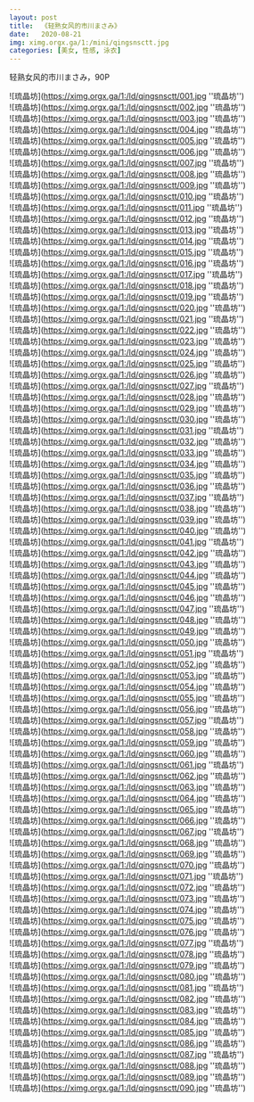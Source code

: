 ```yaml
---
layout: post
title:  《轻熟女风的市川まさみ》
date:   2020-08-21
img: ximg.orgx.ga/1:/mini/qingsnsctt.jpg
categories: [美女, 性感, 泳衣]
---
```


轻熟女风的市川まさみ，90P

![琉晶坊](https://ximg.orgx.ga/1:/ld/qingsnsctt/001.jpg ''琉晶坊'') <br>
![琉晶坊](https://ximg.orgx.ga/1:/ld/qingsnsctt/002.jpg ''琉晶坊'') <br>
![琉晶坊](https://ximg.orgx.ga/1:/ld/qingsnsctt/003.jpg ''琉晶坊'') <br>
![琉晶坊](https://ximg.orgx.ga/1:/ld/qingsnsctt/004.jpg ''琉晶坊'') <br>
![琉晶坊](https://ximg.orgx.ga/1:/ld/qingsnsctt/005.jpg ''琉晶坊'') <br>
![琉晶坊](https://ximg.orgx.ga/1:/ld/qingsnsctt/006.jpg ''琉晶坊'') <br>
![琉晶坊](https://ximg.orgx.ga/1:/ld/qingsnsctt/007.jpg ''琉晶坊'') <br>
![琉晶坊](https://ximg.orgx.ga/1:/ld/qingsnsctt/008.jpg ''琉晶坊'') <br>
![琉晶坊](https://ximg.orgx.ga/1:/ld/qingsnsctt/009.jpg ''琉晶坊'') <br>
![琉晶坊](https://ximg.orgx.ga/1:/ld/qingsnsctt/010.jpg ''琉晶坊'') <br>
![琉晶坊](https://ximg.orgx.ga/1:/ld/qingsnsctt/011.jpg ''琉晶坊'') <br>
![琉晶坊](https://ximg.orgx.ga/1:/ld/qingsnsctt/012.jpg ''琉晶坊'') <br>
![琉晶坊](https://ximg.orgx.ga/1:/ld/qingsnsctt/013.jpg ''琉晶坊'') <br>
![琉晶坊](https://ximg.orgx.ga/1:/ld/qingsnsctt/014.jpg ''琉晶坊'') <br>
![琉晶坊](https://ximg.orgx.ga/1:/ld/qingsnsctt/015.jpg ''琉晶坊'') <br>
![琉晶坊](https://ximg.orgx.ga/1:/ld/qingsnsctt/016.jpg ''琉晶坊'') <br>
![琉晶坊](https://ximg.orgx.ga/1:/ld/qingsnsctt/017.jpg ''琉晶坊'') <br>
![琉晶坊](https://ximg.orgx.ga/1:/ld/qingsnsctt/018.jpg ''琉晶坊'') <br>
![琉晶坊](https://ximg.orgx.ga/1:/ld/qingsnsctt/019.jpg ''琉晶坊'') <br>
![琉晶坊](https://ximg.orgx.ga/1:/ld/qingsnsctt/020.jpg ''琉晶坊'') <br>
![琉晶坊](https://ximg.orgx.ga/1:/ld/qingsnsctt/021.jpg ''琉晶坊'') <br>
![琉晶坊](https://ximg.orgx.ga/1:/ld/qingsnsctt/022.jpg ''琉晶坊'') <br>
![琉晶坊](https://ximg.orgx.ga/1:/ld/qingsnsctt/023.jpg ''琉晶坊'') <br>
![琉晶坊](https://ximg.orgx.ga/1:/ld/qingsnsctt/024.jpg ''琉晶坊'') <br>
![琉晶坊](https://ximg.orgx.ga/1:/ld/qingsnsctt/025.jpg ''琉晶坊'') <br>
![琉晶坊](https://ximg.orgx.ga/1:/ld/qingsnsctt/026.jpg ''琉晶坊'') <br>
![琉晶坊](https://ximg.orgx.ga/1:/ld/qingsnsctt/027.jpg ''琉晶坊'') <br>
![琉晶坊](https://ximg.orgx.ga/1:/ld/qingsnsctt/028.jpg ''琉晶坊'') <br>
![琉晶坊](https://ximg.orgx.ga/1:/ld/qingsnsctt/029.jpg ''琉晶坊'') <br>
![琉晶坊](https://ximg.orgx.ga/1:/ld/qingsnsctt/030.jpg ''琉晶坊'') <br>
![琉晶坊](https://ximg.orgx.ga/1:/ld/qingsnsctt/031.jpg ''琉晶坊'') <br>
![琉晶坊](https://ximg.orgx.ga/1:/ld/qingsnsctt/032.jpg ''琉晶坊'') <br>
![琉晶坊](https://ximg.orgx.ga/1:/ld/qingsnsctt/033.jpg ''琉晶坊'') <br>
![琉晶坊](https://ximg.orgx.ga/1:/ld/qingsnsctt/034.jpg ''琉晶坊'') <br>
![琉晶坊](https://ximg.orgx.ga/1:/ld/qingsnsctt/035.jpg ''琉晶坊'') <br>
![琉晶坊](https://ximg.orgx.ga/1:/ld/qingsnsctt/036.jpg ''琉晶坊'') <br>
![琉晶坊](https://ximg.orgx.ga/1:/ld/qingsnsctt/037.jpg ''琉晶坊'') <br>
![琉晶坊](https://ximg.orgx.ga/1:/ld/qingsnsctt/038.jpg ''琉晶坊'') <br>
![琉晶坊](https://ximg.orgx.ga/1:/ld/qingsnsctt/039.jpg ''琉晶坊'') <br>
![琉晶坊](https://ximg.orgx.ga/1:/ld/qingsnsctt/040.jpg ''琉晶坊'') <br>
![琉晶坊](https://ximg.orgx.ga/1:/ld/qingsnsctt/041.jpg ''琉晶坊'') <br>
![琉晶坊](https://ximg.orgx.ga/1:/ld/qingsnsctt/042.jpg ''琉晶坊'') <br>
![琉晶坊](https://ximg.orgx.ga/1:/ld/qingsnsctt/043.jpg ''琉晶坊'') <br>
![琉晶坊](https://ximg.orgx.ga/1:/ld/qingsnsctt/044.jpg ''琉晶坊'') <br>
![琉晶坊](https://ximg.orgx.ga/1:/ld/qingsnsctt/045.jpg ''琉晶坊'') <br>
![琉晶坊](https://ximg.orgx.ga/1:/ld/qingsnsctt/046.jpg ''琉晶坊'') <br>
![琉晶坊](https://ximg.orgx.ga/1:/ld/qingsnsctt/047.jpg ''琉晶坊'') <br>
![琉晶坊](https://ximg.orgx.ga/1:/ld/qingsnsctt/048.jpg ''琉晶坊'') <br>
![琉晶坊](https://ximg.orgx.ga/1:/ld/qingsnsctt/049.jpg ''琉晶坊'') <br>
![琉晶坊](https://ximg.orgx.ga/1:/ld/qingsnsctt/050.jpg ''琉晶坊'') <br>
![琉晶坊](https://ximg.orgx.ga/1:/ld/qingsnsctt/051.jpg ''琉晶坊'') <br>
![琉晶坊](https://ximg.orgx.ga/1:/ld/qingsnsctt/052.jpg ''琉晶坊'') <br>
![琉晶坊](https://ximg.orgx.ga/1:/ld/qingsnsctt/053.jpg ''琉晶坊'') <br>
![琉晶坊](https://ximg.orgx.ga/1:/ld/qingsnsctt/054.jpg ''琉晶坊'') <br>
![琉晶坊](https://ximg.orgx.ga/1:/ld/qingsnsctt/055.jpg ''琉晶坊'') <br>
![琉晶坊](https://ximg.orgx.ga/1:/ld/qingsnsctt/056.jpg ''琉晶坊'') <br>
![琉晶坊](https://ximg.orgx.ga/1:/ld/qingsnsctt/057.jpg ''琉晶坊'') <br>
![琉晶坊](https://ximg.orgx.ga/1:/ld/qingsnsctt/058.jpg ''琉晶坊'') <br>
![琉晶坊](https://ximg.orgx.ga/1:/ld/qingsnsctt/059.jpg ''琉晶坊'') <br>
![琉晶坊](https://ximg.orgx.ga/1:/ld/qingsnsctt/060.jpg ''琉晶坊'') <br>
![琉晶坊](https://ximg.orgx.ga/1:/ld/qingsnsctt/061.jpg ''琉晶坊'') <br>
![琉晶坊](https://ximg.orgx.ga/1:/ld/qingsnsctt/062.jpg ''琉晶坊'') <br>
![琉晶坊](https://ximg.orgx.ga/1:/ld/qingsnsctt/063.jpg ''琉晶坊'') <br>
![琉晶坊](https://ximg.orgx.ga/1:/ld/qingsnsctt/064.jpg ''琉晶坊'') <br>
![琉晶坊](https://ximg.orgx.ga/1:/ld/qingsnsctt/065.jpg ''琉晶坊'') <br>
![琉晶坊](https://ximg.orgx.ga/1:/ld/qingsnsctt/066.jpg ''琉晶坊'') <br>
![琉晶坊](https://ximg.orgx.ga/1:/ld/qingsnsctt/067.jpg ''琉晶坊'') <br>
![琉晶坊](https://ximg.orgx.ga/1:/ld/qingsnsctt/068.jpg ''琉晶坊'') <br>
![琉晶坊](https://ximg.orgx.ga/1:/ld/qingsnsctt/069.jpg ''琉晶坊'') <br>
![琉晶坊](https://ximg.orgx.ga/1:/ld/qingsnsctt/070.jpg ''琉晶坊'') <br>
![琉晶坊](https://ximg.orgx.ga/1:/ld/qingsnsctt/071.jpg ''琉晶坊'') <br>
![琉晶坊](https://ximg.orgx.ga/1:/ld/qingsnsctt/072.jpg ''琉晶坊'') <br>
![琉晶坊](https://ximg.orgx.ga/1:/ld/qingsnsctt/073.jpg ''琉晶坊'') <br>
![琉晶坊](https://ximg.orgx.ga/1:/ld/qingsnsctt/074.jpg ''琉晶坊'') <br>
![琉晶坊](https://ximg.orgx.ga/1:/ld/qingsnsctt/075.jpg ''琉晶坊'') <br>
![琉晶坊](https://ximg.orgx.ga/1:/ld/qingsnsctt/076.jpg ''琉晶坊'') <br>
![琉晶坊](https://ximg.orgx.ga/1:/ld/qingsnsctt/077.jpg ''琉晶坊'') <br>
![琉晶坊](https://ximg.orgx.ga/1:/ld/qingsnsctt/078.jpg ''琉晶坊'') <br>
![琉晶坊](https://ximg.orgx.ga/1:/ld/qingsnsctt/079.jpg ''琉晶坊'') <br>
![琉晶坊](https://ximg.orgx.ga/1:/ld/qingsnsctt/080.jpg ''琉晶坊'') <br>
![琉晶坊](https://ximg.orgx.ga/1:/ld/qingsnsctt/081.jpg ''琉晶坊'') <br>
![琉晶坊](https://ximg.orgx.ga/1:/ld/qingsnsctt/082.jpg ''琉晶坊'') <br>
![琉晶坊](https://ximg.orgx.ga/1:/ld/qingsnsctt/083.jpg ''琉晶坊'') <br>
![琉晶坊](https://ximg.orgx.ga/1:/ld/qingsnsctt/084.jpg ''琉晶坊'') <br>
![琉晶坊](https://ximg.orgx.ga/1:/ld/qingsnsctt/085.jpg ''琉晶坊'') <br>
![琉晶坊](https://ximg.orgx.ga/1:/ld/qingsnsctt/086.jpg ''琉晶坊'') <br>
![琉晶坊](https://ximg.orgx.ga/1:/ld/qingsnsctt/087.jpg ''琉晶坊'') <br>
![琉晶坊](https://ximg.orgx.ga/1:/ld/qingsnsctt/088.jpg ''琉晶坊'') <br>
![琉晶坊](https://ximg.orgx.ga/1:/ld/qingsnsctt/089.jpg ''琉晶坊'') <br>
![琉晶坊](https://ximg.orgx.ga/1:/ld/qingsnsctt/090.jpg ''琉晶坊'') <br>
